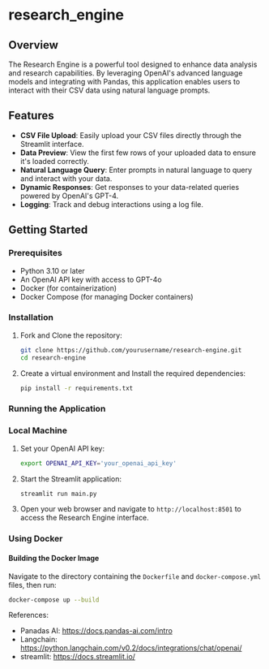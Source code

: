 # research_engine


## Overview

The Research Engine is a powerful tool designed to enhance data analysis and research capabilities. By leveraging OpenAI's advanced language models and integrating with Pandas, this application enables users to interact with their CSV data using natural language prompts.

## Features

- **CSV File Upload**: Easily upload your CSV files directly through the Streamlit interface.
- **Data Preview**: View the first few rows of your uploaded data to ensure it's loaded correctly.
- **Natural Language Query**: Enter prompts in natural language to query and interact with your data.
- **Dynamic Responses**: Get responses to your data-related queries powered by OpenAI's GPT-4.
- **Logging**: Track and debug interactions using a log file.

## Getting Started

### Prerequisites

- Python 3.10 or later
- An OpenAI API key with access to GPT-4o
- Docker (for containerization)
- Docker Compose (for managing Docker containers)

### Installation

1. Fork and Clone the repository:

    ```sh
    git clone https://github.com/yourusername/research-engine.git
    cd research-engine
    ```

2. Create a virtual environment and Install the required dependencies:

    ```sh
    pip install -r requirements.txt
    ```

### Running the Application

### Local Machine

1. Set your OpenAI API key:

    ```sh
    export OPENAI_API_KEY='your_openai_api_key'
    ```

2. Start the Streamlit application:

    ```sh
    streamlit run main.py
    ```

3. Open your web browser and navigate to `http://localhost:8501` to access the Research Engine interface.

### Using Docker

#### Building the Docker Image

Navigate to the directory containing the `Dockerfile` and `docker-compose.yml` files, then run:

```sh
docker-compose up --build
```



References:
- Panadas AI: https://docs.pandas-ai.com/intro
- Langchain: https://python.langchain.com/v0.2/docs/integrations/chat/openai/
- streamlit: https://docs.streamlit.io/ 

